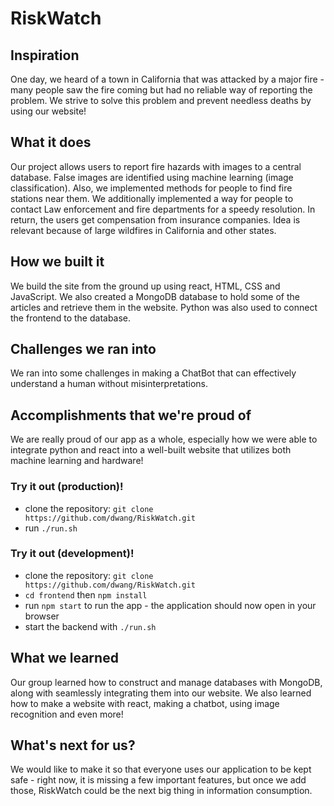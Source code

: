 # RiskWatch

## Inspiration
One day, we heard of a town in California that was attacked by a major fire - many people saw the fire coming but had no reliable way of reporting the problem. We strive to solve this problem and prevent needless deaths by using our website!

## What it does
Our project allows users to report fire hazards with images to a central database. False images are identified using machine learning (image classification). Also, we implemented methods for people to find fire stations near them. We additionally implemented a way for people to contact Law enforcement and fire departments for a speedy resolution. In return, the users get compensation from insurance companies. Idea is relevant because of large wildfires in California and other states.

## How we built it
We build the site from the ground up using react, HTML, CSS and JavaScript. We also created a MongoDB database to hold some of the articles and retrieve them in the website. Python was also used to connect the frontend to the database.

## Challenges we ran into
We ran into some challenges in making a ChatBot that can effectively understand a human without misinterpretations.

## Accomplishments that we're proud of
We are really proud of our app as a whole, especially how we were able to integrate python and react into a well-built website that utilizes both machine learning and hardware!

### Try it out (production)!
* clone the repository: `git clone https://github.com/dwang/RiskWatch.git`
* run `./run.sh`
### Try it out (development)!
* clone the repository: `git clone https://github.com/dwang/RiskWatch.git`
* `cd frontend` then `npm install`
* run `npm start` to run the app - the application should now open in your browser
* start the backend with `./run.sh`

## What we learned
Our group learned how to construct and manage databases with MongoDB, along with seamlessly integrating them into our website. We also learned how to make a website with react, making a chatbot, using image recognition and even more!

## What's next for us?
We would like to make it so that everyone uses our application to be kept safe - right now, it is missing a few important features, but once we add those, RiskWatch could be the next big thing in information consumption.
